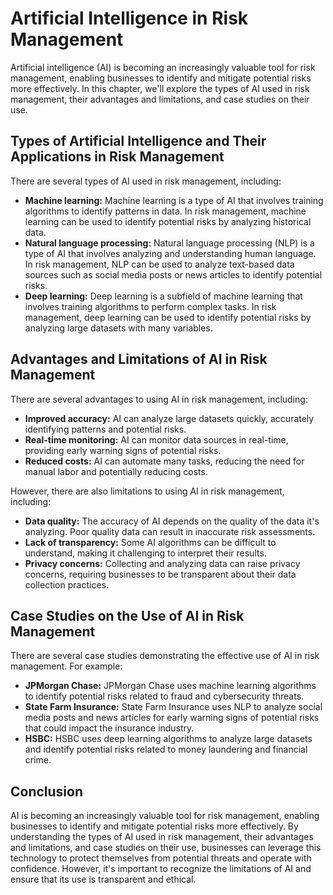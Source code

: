 Artificial Intelligence in Risk Management
===================================================

Artificial intelligence (AI) is becoming an increasingly valuable tool for risk management, enabling businesses to identify and mitigate potential risks more effectively. In this chapter, we'll explore the types of AI used in risk management, their advantages and limitations, and case studies on their use.

Types of Artificial Intelligence and Their Applications in Risk Management
--------------------------------------------------------------------------

There are several types of AI used in risk management, including:

* **Machine learning:** Machine learning is a type of AI that involves training algorithms to identify patterns in data. In risk management, machine learning can be used to identify potential risks by analyzing historical data.
* **Natural language processing:** Natural language processing (NLP) is a type of AI that involves analyzing and understanding human language. In risk management, NLP can be used to analyze text-based data sources such as social media posts or news articles to identify potential risks.
* **Deep learning:** Deep learning is a subfield of machine learning that involves training algorithms to perform complex tasks. In risk management, deep learning can be used to identify potential risks by analyzing large datasets with many variables.

Advantages and Limitations of AI in Risk Management
---------------------------------------------------

There are several advantages to using AI in risk management, including:

* **Improved accuracy:** AI can analyze large datasets quickly, accurately identifying patterns and potential risks.
* **Real-time monitoring:** AI can monitor data sources in real-time, providing early warning signs of potential risks.
* **Reduced costs:** AI can automate many tasks, reducing the need for manual labor and potentially reducing costs.

However, there are also limitations to using AI in risk management, including:

* **Data quality:** The accuracy of AI depends on the quality of the data it's analyzing. Poor quality data can result in inaccurate risk assessments.
* **Lack of transparency:** Some AI algorithms can be difficult to understand, making it challenging to interpret their results.
* **Privacy concerns:** Collecting and analyzing data can raise privacy concerns, requiring businesses to be transparent about their data collection practices.

Case Studies on the Use of AI in Risk Management
------------------------------------------------

There are several case studies demonstrating the effective use of AI in risk management. For example:

* **JPMorgan Chase:** JPMorgan Chase uses machine learning algorithms to identify potential risks related to fraud and cybersecurity threats.
* **State Farm Insurance:** State Farm Insurance uses NLP to analyze social media posts and news articles for early warning signs of potential risks that could impact the insurance industry.
* **HSBC:** HSBC uses deep learning algorithms to analyze large datasets and identify potential risks related to money laundering and financial crime.

Conclusion
----------

AI is becoming an increasingly valuable tool for risk management, enabling businesses to identify and mitigate potential risks more effectively. By understanding the types of AI used in risk management, their advantages and limitations, and case studies on their use, businesses can leverage this technology to protect themselves from potential threats and operate with confidence. However, it's important to recognize the limitations of AI and ensure that its use is transparent and ethical.
